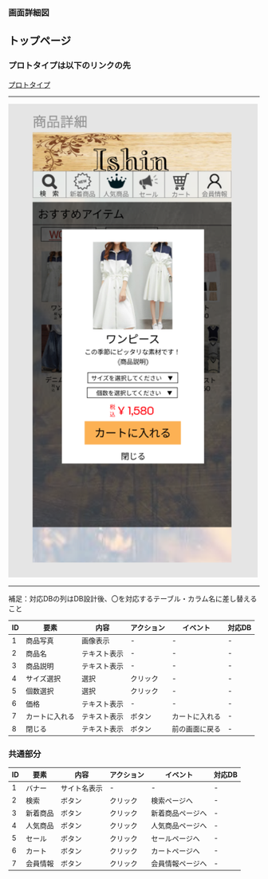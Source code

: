 
### 画面詳細図
## トップページ
### プロトタイプは以下のリンクの先
[プロトタイプ](https://www.figma.com/file/wfKsQG6jSkNm7XGWE2f2lQ/Untitled?node-id=8%3A369)
*****
<img src="../img/商品詳細.png" width="500">

*****
補足：対応DBの列はDB設計後、〇を対応するテーブル・カラム名に差し替えること

| ID | 要素 | 内容 | アクション | イベント | 対応DB |
|----|-----|----------|----------|----------|-------|
|1   |商品写真|画像表示|-|-|-|
|2   |商品名|テキスト表示|-|-|-|
|3   |商品説明|テキスト表示|-|-|-|
|4   |サイズ選択|選択|クリック|-|-|
|5   |個数選択|選択|クリック|-|-|
|6   |価格|テキスト表示|-|-|-|
|7   |カートに入れる|テキスト表示|ボタン|カートに入れる|-|
|8   |閉じる|テキスト表示|ボタン|前の画面に戻る|-|    


### 共通部分  

| ID | 要素 | 内容 | アクション | イベント | 対応DB |
|----|-----|------|----------|----------|-------|
|1   |バナー|サイト名表示|-|-|-|
|2   |検索|ボタン|クリック|検索ページへ|-|
|3   |新着商品|ボタン|クリック|新着商品ページへ|-|
|4   |人気商品|ボタン|クリック|人気商品ページへ|-|
|5   |セール|ボタン|クリック|セールページへ|-|
|6   |カート|ボタン|クリック|カートページへ|-|
|7   |会員情報|ボタン|クリック|会員情報ページへ|-|
